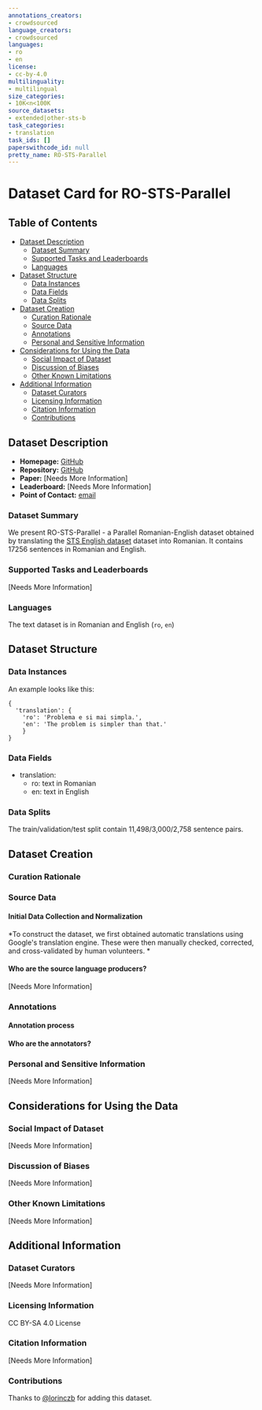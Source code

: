```yaml
---
annotations_creators:
- crowdsourced
language_creators:
- crowdsourced
languages:
- ro
- en
license:
- cc-by-4.0
multilinguality:
- multilingual
size_categories:
- 10K<n<100K
source_datasets:
- extended|other-sts-b
task_categories:
- translation
task_ids: []
paperswithcode_id: null
pretty_name: RO-STS-Parallel
---
```


# Dataset Card for RO-STS-Parallel

## Table of Contents
- [Dataset Description](#dataset-description)
  - [Dataset Summary](#dataset-summary)
  - [Supported Tasks and Leaderboards](#supported-tasks-and-leaderboards)
  - [Languages](#languages)
- [Dataset Structure](#dataset-structure)
  - [Data Instances](#data-instances)
  - [Data Fields](#data-fields)
  - [Data Splits](#data-splits)
- [Dataset Creation](#dataset-creation)
  - [Curation Rationale](#curation-rationale)
  - [Source Data](#source-data)
  - [Annotations](#annotations)
  - [Personal and Sensitive Information](#personal-and-sensitive-information)
- [Considerations for Using the Data](#considerations-for-using-the-data)
  - [Social Impact of Dataset](#social-impact-of-dataset)
  - [Discussion of Biases](#discussion-of-biases)
  - [Other Known Limitations](#other-known-limitations)
- [Additional Information](#additional-information)
  - [Dataset Curators](#dataset-curators)
  - [Licensing Information](#licensing-information)
  - [Citation Information](#citation-information)
  - [Contributions](#contributions)

## Dataset Description

- **Homepage:** [GitHub](https://github.com/dumitrescustefan/RO-STS)
- **Repository:** [GitHub](https://github.com/dumitrescustefan/RO-STS)
- **Paper:** [Needs More Information]
- **Leaderboard:** [Needs More Information]
- **Point of Contact:** [email](dumitrescu.stefan@gmail.com)

### Dataset Summary

We present RO-STS-Parallel - a Parallel Romanian-English dataset obtained by translating the [STS English dataset](https://ixa2.si.ehu.eus/stswiki/index.php/STSbenchmark) dataset into Romanian. It contains 17256 sentences in Romanian and English.

### Supported Tasks and Leaderboards

[Needs More Information]

### Languages

The text dataset is in Romanian and English (`ro`, `en`)

## Dataset Structure

### Data Instances

An example looks like this:

```
{
  'translation': {
    'ro': 'Problema e si mai simpla.',
    'en': 'The problem is simpler than that.'
    }
}
```

### Data Fields

- translation:
  - ro: text in Romanian
  - en: text in English

### Data Splits

The train/validation/test split contain 11,498/3,000/2,758 sentence pairs.

## Dataset Creation

### Curation Rationale

### Source Data

#### Initial Data Collection and Normalization

*To construct the dataset, we first obtained automatic translations using Google's translation engine. These were then manually checked, corrected, and cross-validated by human volunteers. *

#### Who are the source language producers?

[Needs More Information]

### Annotations

#### Annotation process

#### Who are the annotators?

### Personal and Sensitive Information

[Needs More Information]

## Considerations for Using the Data

### Social Impact of Dataset

[Needs More Information]

### Discussion of Biases

[Needs More Information]

### Other Known Limitations

[Needs More Information]

## Additional Information

### Dataset Curators

[Needs More Information]

### Licensing Information

CC BY-SA 4.0 License

### Citation Information

[Needs More Information]

### Contributions

Thanks to [@lorinczb](https://github.com/lorinczb) for adding this dataset.
